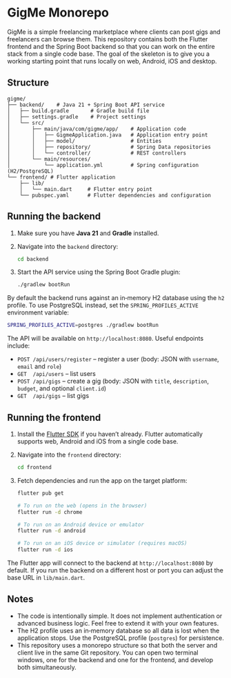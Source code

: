 # GigMe Monorepo

GigMe is a simple freelancing marketplace where clients can post gigs and freelancers can browse them.  This repository contains both the Flutter frontend and the Spring Boot backend so that you can work on the entire stack from a single code base.  The goal of the skeleton is to give you a working starting point that runs locally on web, Android, iOS and desktop.

## Structure

```
gigme/
├── backend/    # Java 21 + Spring Boot API service
│   ├── build.gradle       # Gradle build file
│   ├── settings.gradle    # Project settings
│   └── src/
│       ├── main/java/com/gigme/app/    # Application code
│       │   ├── GigmeApplication.java   # Application entry point
│       │   ├── model/                  # Entities
│       │   ├── repository/             # Spring Data repositories
│       │   └── controller/             # REST controllers
│       └── main/resources/
│           └── application.yml         # Spring configuration (H2/PostgreSQL)
└── frontend/ # Flutter application
    ├── lib/
    │   └── main.dart     # Flutter entry point
    └── pubspec.yaml      # Flutter dependencies and configuration
```

## Running the backend

1. Make sure you have **Java 21** and **Gradle** installed.
2. Navigate into the `backend` directory:

   ```bash
   cd backend
   ```

3. Start the API service using the Spring Boot Gradle plugin:

   ```bash
   ./gradlew bootRun
   ```

By default the backend runs against an in‑memory H2 database using the `h2` profile.  To use PostgreSQL instead, set the `SPRING_PROFILES_ACTIVE` environment variable:

```bash
SPRING_PROFILES_ACTIVE=postgres ./gradlew bootRun
```

The API will be available on `http://localhost:8080`.  Useful endpoints include:

* `POST /api/users/register` – register a user (body: JSON with `username`, `email` and `role`)
* `GET  /api/users` – list users
* `POST /api/gigs` – create a gig (body: JSON with `title`, `description`, `budget`, and optional `client.id`)
* `GET  /api/gigs` – list gigs

## Running the frontend

1. Install the [Flutter SDK](https://flutter.dev/docs/get-started/install) if you haven’t already.  Flutter automatically supports web, Android and iOS from a single code base.
2. Navigate into the `frontend` directory:

   ```bash
   cd frontend
   ```

3. Fetch dependencies and run the app on the target platform:

   ```bash
   flutter pub get
   
   # To run on the web (opens in the browser)
   flutter run -d chrome
   
   # To run on an Android device or emulator
   flutter run -d android
   
   # To run on an iOS device or simulator (requires macOS)
   flutter run -d ios
   ```

The Flutter app will connect to the backend at `http://localhost:8080` by default.  If you run the backend on a different host or port you can adjust the base URL in `lib/main.dart`.

## Notes

* The code is intentionally simple.  It does not implement authentication or advanced business logic.  Feel free to extend it with your own features.
* The H2 profile uses an in‑memory database so all data is lost when the application stops.  Use the PostgreSQL profile (`postgres`) for persistence.
* This repository uses a monorepo structure so that both the server and client live in the same Git repository.  You can open two terminal windows, one for the backend and one for the frontend, and develop both simultaneously.